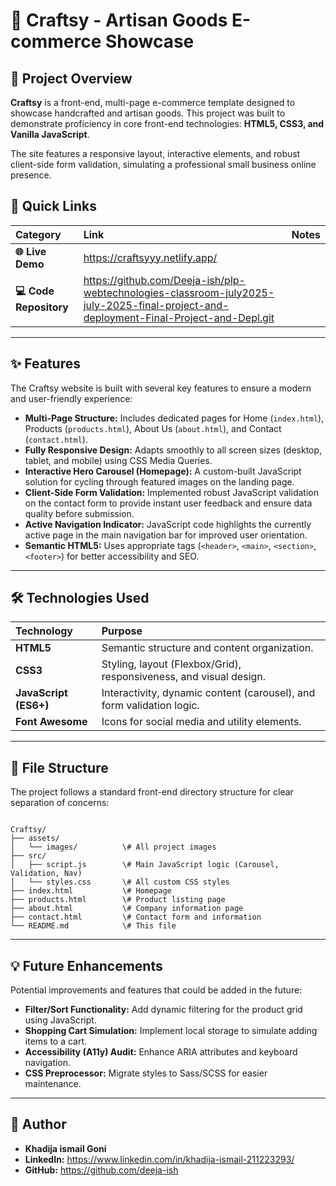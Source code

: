 
# 🧶 Craftsy - Artisan Goods E-commerce Showcase

## 🌟 Project Overview

**Craftsy** is a front-end, multi-page e-commerce template designed to showcase handcrafted and artisan goods. This project was built to demonstrate proficiency in core front-end technologies: **HTML5, CSS3, and Vanilla JavaScript**.

The site features a responsive layout, interactive elements, and robust client-side form validation, simulating a professional small business online presence.

## 🔗 Quick Links

| Category | Link | Notes |
| :--- | :--- | :--- |
| **🌐 Live Demo** | https://craftsyyy.netlify.app/
| **💻 Code Repository** | https://github.com/Deeja-ish/plp-webtechnologies-classroom-july2025-july-2025-final-project-and-deployment-Final-Project-and-Depl.git

---

## ✨ Features

The Craftsy website is built with several key features to ensure a modern and user-friendly experience:

* **Multi-Page Structure:** Includes dedicated pages for Home (`index.html`), Products (`products.html`), About Us (`about.html`), and Contact (`contact.html`).
* **Fully Responsive Design:** Adapts smoothly to all screen sizes (desktop, tablet, and mobile) using CSS Media Queries.
* **Interactive Hero Carousel (Homepage):** A custom-built JavaScript solution for cycling through featured images on the landing page.
* **Client-Side Form Validation:** Implemented robust JavaScript validation on the contact form to provide instant user feedback and ensure data quality before submission.
* **Active Navigation Indicator:** JavaScript code highlights the currently active page in the main navigation bar for improved user orientation.
* **Semantic HTML5:** Uses appropriate tags (`<header>`, `<main>`, `<section>`, `<footer>`) for better accessibility and SEO.

---

## 🛠️ Technologies Used

| Technology | Purpose |
| :--- | :--- |
| **HTML5** | Semantic structure and content organization. |
| **CSS3** | Styling, layout (Flexbox/Grid), responsiveness, and visual design. |
| **JavaScript (ES6+)** | Interactivity, dynamic content (carousel), and form validation logic. |
| **Font Awesome** | Icons for social media and utility elements. |

---

## 📂 File Structure

The project follows a standard front-end directory structure for clear separation of concerns:

```

Craftsy/
├── assets/
│   └── images/          \# All project images
├── src/
│   ├── script.js        \# Main JavaScript logic (Carousel, Validation, Nav)
│   └── styles.css       \# All custom CSS styles
├── index.html           \# Homepage
├── products.html        \# Product listing page
├── about.html           \# Company information page
├── contact.html         \# Contact form and information
└── README.md            \# This file

````

---

## 💡 Future Enhancements

Potential improvements and features that could be added in the future:

* **Filter/Sort Functionality:** Add dynamic filtering for the product grid using JavaScript.
* **Shopping Cart Simulation:** Implement local storage to simulate adding items to a cart.
* **Accessibility (A11y) Audit:** Enhance ARIA attributes and keyboard navigation.
* **CSS Preprocessor:** Migrate styles to Sass/SCSS for easier maintenance.

---

## 👤 Author

* **Khadija ismail Goni**
* **LinkedIn:** https://www.linkedin.com/in/khadija-ismail-211223293/
* **GitHub:** https://github.com/deeja-ish
